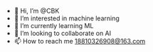 - 👋 Hi, I’m @CBK
- 👀 I’m interested in machine learning
- 🌱 I’m currently learning ML
- 💞️ I’m looking to collaborate on AI
- 📫 How to reach me 18810326908@163.com

<!---
1491696790/1491696790 is a ✨ special ✨ repository because its `README.md` (this file) appears on your GitHub profile.
You can click the Preview link to take a look at your changes.
--->

